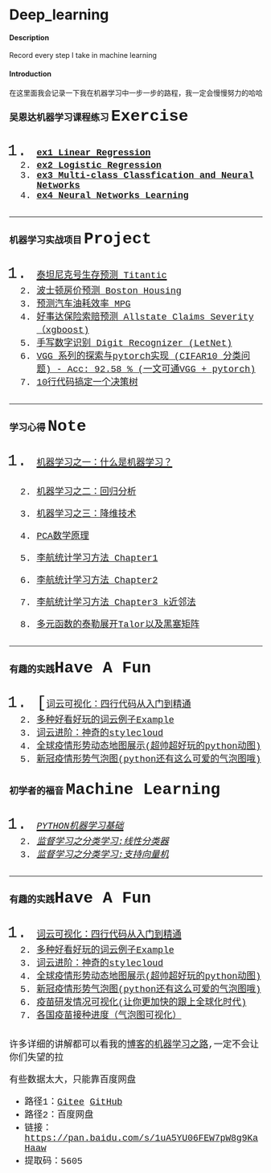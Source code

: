 # Deep_learning

#### Description

Record every step I take in machine learning

#### Introduction

在这里面我会记录一下我在机器学习中一步一步的路程，我一定会慢慢努力的哈哈

#### <font face="微软雅黑" size=4>吴恩达机器学习课程练习 <font face="Courier New" size=6>Exercise
1. [<font face="Courier New" size=4>**ex1 Linear Regression**](https://blog.csdn.net/weixin_45508265/article/details/112690593)
2. [<font face="Courier New" size=4>**ex2 Logistic Regression**](https://blog.csdn.net/weixin_45508265/article/details/113062255)
3. [<font face="Courier New" size=4>**ex3 Multi-class Classfication and Neural Networks**](https://blog.csdn.net/weixin_45508265/article/details/113504698)
3. [<font face="Courier New" size=4>**ex4 Neural Networks Learning**](https://blog.csdn.net/weixin_45508265/article/details/113775898)
---
#### <font face="微软雅黑" size=4>机器学习实战项目 <font face="Courier New" size=6>Project

1. [<font face="Courier New" size=4>泰坦尼克号生存预测 <font face="Courier New" size=4>Titantic](https://blog.csdn.net/weixin_45508265/article/details/112703541)
2. [<font face="Courier New" size=4>波士顿房价预测 <font face="Courier New" size=4>Boston Housing](https://blog.csdn.net/weixin_45508265/article/details/113255859)
3. [<font face="Courier New" size=4>预测汽车油耗效率 <font face="Courier New" size=4>MPG](https://blog.csdn.net/weixin_45508265/article/details/113577921)
4. [<font face="Courier New" size=4>好事达保险索赔预测 Allstate Claims Severity （xgboost)](https://blog.csdn.net/weixin_45508265/article/details/113601400)
5. [<font face="Courier New" size=4>手写数字识别 Digit Recognizer (LetNet)](https://blog.csdn.net/weixin_45508265/article/details/117527922)
6. [<font face="Courier New" size=4>VGG 系列的探索与pytorch实现 (CIFAR10 分类问题) - Acc: 92.58 % (一文可通VGG + pytorch)](https://blog.csdn.net/weixin_45508265/article/details/117071577)
7. [<font face="Courier New" size=4>10行代码搞定一个决策树](https://blog.csdn.net/weixin_45508265/article/details/117998657)
---

#### <font face="微软雅黑" size=4>学习心得 <font face="Courier New" size=6>Note

1. [<font face="Courier New" size=4>机器学习之一：什么是机器学习？](https://blog.csdn.net/weixin_45508265/article/details/114642141?spm=1001.2014.3001.5501)
2. [<font face="Courier New" size=4>机器学习之二：回归分析](https://blog.csdn.net/weixin_45508265/article/details/114641804?spm=1001.2014.3001.5501)
3. [<font face="Courier New" size=4>机器学习之三：降维技术](https://blog.csdn.net/weixin_45508265/article/details/114664548)

4. [<font face="Courier New" size=4>PCA数学原理](https://blog.csdn.net/weixin_45508265/article/details/114702848)
5. [<font face="Courier New" size=4>李航统计学习方法 Chapter1](https://blog.csdn.net/weixin_45508265/article/details/115967516)
6. [<font face="Courier New" size=4>李航统计学习方法 Chapter2](https://blog.csdn.net/weixin_45508265/article/details/115982902)
7. [<font face="Courier New" size=4>李航统计学习方法 Chapter3 k近邻法](https://blog.csdn.net/weixin_45508265/article/details/116308862)
8. [<font face="Courier New" size=4>多元函数的泰勒展开Talor以及黑塞矩阵](https://blog.csdn.net/weixin_45508265/article/details/116194941)
---
#### <font face="微软雅黑" size=4>有趣的实践<font face="Courier New" size=6>Have A Fun

1. [<font face="Courier New" size=4>[词云可视化：四行代码从入门到精通](https://blog.csdn.net/weixin_45508265/article/details/116311272)
2. <font face="Courier New" size=4>[多种好看好玩的词云例子Example](https://blog.csdn.net/weixin_45508265/article/details/116358751)
3. <font face="Courier New" size=4>[词云进阶：神奇的stylecloud](https://blog.csdn.net/weixin_45508265/article/details/116425371)
4. <font face="Courier New" size=4>[全球疫情形势动态地图展示(超帅超好玩的python动图)](https://blog.csdn.net/weixin_45508265/article/details/116521226)
5. <font face="Courier New" size=4>[新冠疫情形势气泡图(python还有这么可爱的气泡图哦)](https://blog.csdn.net/weixin_45508265/article/details/116568820)

#### <font face="微软雅黑" size=4>初学者的福音 <font face="Courier New" size=6>Machine Learning

1. [<font face="Courier New" size=4>*PYTHON机器学习基础*](https://blog.csdn.net/weixin_45508265/article/details/116273371)
2. [<font face="Courier New" size=4>*监督学习之分类学习:线性分类器*](https://blog.csdn.net/weixin_45508265/article/details/116273921)
3. [<font face="Courier New" size=4>*监督学习之分类学习:支持向量机*](https://blog.csdn.net/weixin_45508265/article/details/116277746)
---

#### <font face="微软雅黑" size=4>有趣的实践<font face="Courier New" size=6>Have A Fun

1. [<font face="Courier New" size=4>词云可视化：四行代码从入门到精通](https://blog.csdn.net/weixin_45508265/article/details/116311272)
2. <font face="Courier New" size=4>[多种好看好玩的词云例子Example](https://blog.csdn.net/weixin_45508265/article/details/116358751)
3. <font face="Courier New" size=4>[词云进阶：神奇的stylecloud](https://blog.csdn.net/weixin_45508265/article/details/116425371)
4. <font face="Courier New" size=4>[全球疫情形势动态地图展示(超帅超好玩的python动图)](https://blog.csdn.net/weixin_45508265/article/details/116521226)
5. <font face="Courier New" size=4>[新冠疫情形势气泡图(python还有这么可爱的气泡图哦)](https://blog.csdn.net/weixin_45508265/article/details/116568820)
6. <font face="Courier New" size=4>[疫苗研发情况可视化(让你更加快的跟上全球化时代)](https://blog.csdn.net/weixin_45508265/article/details/116795919)
7. <font face="Courier New" size=4>[各国疫苗接种进度（气泡图可视化）](https://blog.csdn.net/weixin_45508265/article/details/117256608)

许多详细的讲解都可以看我的[博客的机器学习之路](https://blog.csdn.net/weixin_45508265/article/details/114663239),一定不会让你们失望的拉


有些数据太大，只能靠百度网盘

- 路径1：[Gitee](https://gitee.com/DK-Jun/csdn) [GitHub](https://github.com/Dreaming-future/Deep_learning)
- 路径2：百度网盘
- 链接：[https://pan.baidu.com/s/1uA5YU06FEW7pW8g9KaHaaw ](https://pan.baidu.com/s/1uA5YU06FEW7pW8g9KaHaaw )
- 提取码：5605 
